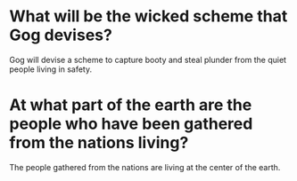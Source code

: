 # What will be the wicked scheme that Gog devises?

Gog will devise a scheme to capture booty and steal plunder from the quiet people living in safety.

# At what part of the earth are the people who have been gathered from the nations living?

The people gathered from the nations are living at the center of the earth.
